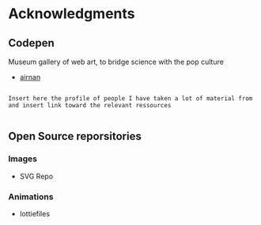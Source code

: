 # Acknowledgments

## Codepen

Museum gallery of web art, to bridge science with the pop culture

- [airnan](https://codepen.io/airnan)



```{note}

Insert here the profile of people I have taken a lot of material from and insert link toward the relevant ressources


```

## Open Source reporsitories

### Images

- SVG Repo

### Animations

- lottiefiles